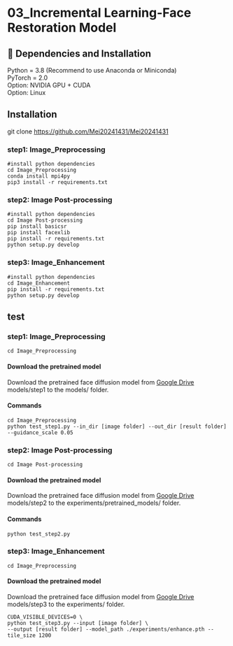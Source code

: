 # 03_Incremental Learning-Face Restoration Model   
## 🔧 Dependencies and Installation
Python = 3.8 (Recommend to use Anaconda or Miniconda)  
PyTorch = 2.0  
Option: NVIDIA GPU + CUDA  
Option: Linux  
## Installation
git clone https://github.com/Mei20241431/Mei20241431

### step1: Image_Preprocessing 
```
#install python dependencies  
cd Image_Preprocessing
conda install mpi4py  
pip3 install -r requirements.txt 
```

### step2: Image Post-processing
```
#install python dependencies  
cd Image Post-processing  
pip install basicsr  
pip install facexlib  
pip install -r requirements.txt  
python setup.py develop
```

### step3: Image_Enhancement
```
#install python dependencies   
cd Image_Enhancement   
pip install -r requirements.txt   
python setup.py develop
```

## test

### step1: Image_Preprocessing
```
cd Image_Preprocessing
```
#### Download the pretrained model
Download the pretrained face diffusion model from [Google Drive](https://drive.google.com/drive/folders/1_bG2PMJcJR3aq1B5pAvy0hXHcodGICxe?usp=drive_link) models/step1 to the models/ folder.
#### Commands
```
cd Image_Preprocessing
python test_step1.py --in_dir [image folder] --out_dir [result folder]  --guidance_scale 0.05
```

### step2: Image Post-processing
```
cd Image Post-processing
```
#### Download the pretrained model
Download the pretrained face diffusion model from [Google Drive](https://drive.google.com/drive/folders/1_bG2PMJcJR3aq1B5pAvy0hXHcodGICxe?usp=drive_link) models/step2 to the experiments/pretrained_models/ folder.
#### Commands
```
python test_step2.py
```



### step3: Image_Enhancement  
```
cd Image_Preprocessing
```
#### Download the pretrained model
Download the pretrained face diffusion model from [Google Drive](https://drive.google.com/drive/folders/1_bG2PMJcJR3aq1B5pAvy0hXHcodGICxe?usp=drive_link) models/step3 to the experiments/ folder.
```
CUDA_VISIBLE_DEVICES=0 \
python test_step3.py --input [image folder] \
--output [result folder] --model_path ./experiments/enhance.pth --tile_size 1200
```



